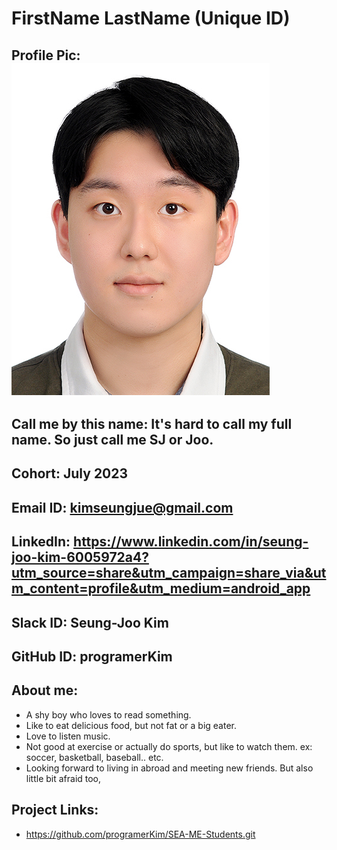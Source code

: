 # FirstName LastName (Unique ID)
## Profile Pic: <img src = "img.jpeg">
## Call me by this name: It's hard to call my full name. So just call me SJ or Joo.
## Cohort: July 2023
## Email ID: kimseungjue@gmail.com
## LinkedIn: https://www.linkedin.com/in/seung-joo-kim-6005972a4?utm_source=share&utm_campaign=share_via&utm_content=profile&utm_medium=android_app
## Slack ID: Seung-Joo Kim
## GitHub ID: programerKim
## About me: 
- A shy boy who loves to read something.
- Like to eat delicious food, but not fat or a big eater.
- Love to listen music.
- Not good at exercise or actually do sports, but like to watch them. ex: soccer, basketball, baseball.. etc.
- Looking forward to living in abroad and meeting new friends. But also little bit afraid too,
## Project Links:
- https://github.com/programerKim/SEA-ME-Students.git